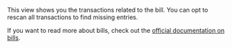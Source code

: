 This view shows you the transactions related to the bill. You can opt to rescan all transactions to find missing entries.

If you want to read more about bills, check out the [official documentation on bills](https://docs.firefly-iii.org/advanced-concepts/bills).